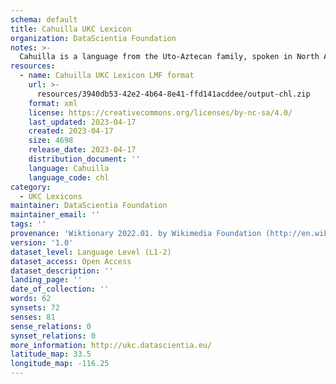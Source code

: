 ```yaml
---
schema: default
title: Cahuilla UKC Lexicon
organization: DataScientia Foundation
notes: >-
  Cahuilla is a language from the Uto-Aztecan family, spoken in North America. The UKC Lexicon of Cahuilla is represented as a lexico-semantic network. It consists of words, word senses, synsets, as well as sense-level and synset-level relationships.
resources:
  - name: Cahuilla UKC Lexicon LMF format
    url: >-
      resources/3940db53-42e2-4b64-8e41-ffd141acddee/output-chl.zip
    format: xml
    license: https://creativecommons.org/licenses/by-nc-sa/4.0/
    last_updated: 2023-04-17
    created: 2023-04-17
    size: 4698
    release_date: 2023-04-17
    distribution_document: ''
    language: Cahuilla
    language_code: chl
category:
  - UKC Lexicons
maintainer: DataScientia Foundation
maintainer_email: ''
tags: ''
provenance: 'Wiktionary 2022.01. by Wikimedia Foundation (http://en.wiktionary.org); CogNet 2.1 by Khuyagbaatar Batsuren, National University of Mongolia (http://cognet.ukc.disi.unitn.it); Native Languages of the Americas 2021.11. by Laura Redish and Orrin Lewis (http://www.native-languages.org); Princeton WordNet 2.1 by Princeton University (https://wordnet.princeton.edu)'
version: '1.0'
dataset_level: Language Level (L1-2)
dataset_access: Open Access
dataset_description: ''
landing_page: ''
date_of_collection: ''
words: 62
synsets: 72
senses: 81
sense_relations: 0
synset_relations: 0
more_information: http://ukc.datascientia.eu/
latitude_map: 33.5
longitude_map: -116.25
---
```

